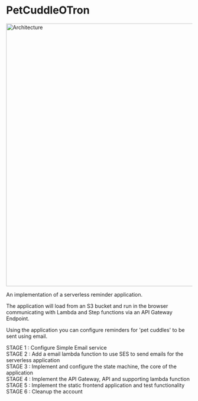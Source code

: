 # PetCuddleOTron

<img width="713" alt="Architecture" src="https://github.com/Denish-Pasupuleti/PetCuddleOTron/assets/24259706/603fe8df-d0f2-4f17-9379-6887ec59d01d">  

An implementation of a serverless reminder application.  

The application will load from an S3 bucket and run in the browser communicating with Lambda and Step functions via an API Gateway Endpoint.  

Using the application you can configure reminders for 'pet cuddles' to be sent using email.

STAGE 1 : Configure Simple Email service  
STAGE 2 : Add a email lambda function to use SES to send emails for the serverless application  
STAGE 3 : Implement and configure the state machine, the core of the application  
STAGE 4 : Implement the API Gateway, API and supporting lambda function  
STAGE 5 : Implement the static frontend application and test functionality  
STAGE 6 : Cleanup the account  
